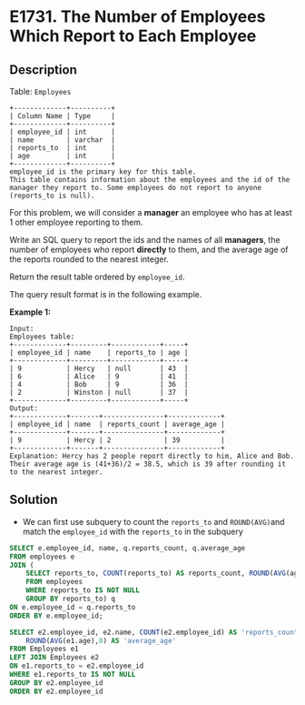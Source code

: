 # E1731. The Number of Employees Which Report to Each Employee

## Description

Table: `Employees`

```
+-------------+----------+
| Column Name | Type     |
+-------------+----------+
| employee_id | int      |
| name        | varchar  |
| reports_to  | int      |
| age         | int      |
+-------------+----------+
employee_id is the primary key for this table.
This table contains information about the employees and the id of the manager they report to. Some employees do not report to anyone (reports_to is null). 
```

 

For this problem, we will consider a **manager** an employee who has at least 1 other employee reporting to them.

Write an SQL query to report the ids and the names of all **managers**, the number of employees who report **directly** to them, and the average age of the reports rounded to the nearest integer.

Return the result table ordered by `employee_id`.

The query result format is in the following example.

 

**Example 1:**

```
Input: 
Employees table:
+-------------+---------+------------+-----+
| employee_id | name    | reports_to | age |
+-------------+---------+------------+-----+
| 9           | Hercy   | null       | 43  |
| 6           | Alice   | 9          | 41  |
| 4           | Bob     | 9          | 36  |
| 2           | Winston | null       | 37  |
+-------------+---------+------------+-----+
Output: 
+-------------+-------+---------------+-------------+
| employee_id | name  | reports_count | average_age |
+-------------+-------+---------------+-------------+
| 9           | Hercy | 2             | 39          |
+-------------+-------+---------------+-------------+
Explanation: Hercy has 2 people report directly to him, Alice and Bob. Their average age is (41+36)/2 = 38.5, which is 39 after rounding it to the nearest integer.
```



## Solution

- We can first use subquery to count the `reports_to` and `ROUND(AVG)`and match the `employee_id` with the `reports_to` in the subquery

```sql
SELECT e.employee_id, name, q.reports_count, q.average_age
FROM employees e
JOIN (
    SELECT reports_to, COUNT(reports_to) AS reports_count, ROUND(AVG(age),0) AS average_age
    FROM employees
    WHERE reports_to IS NOT NULL
    GROUP BY reports_to) q
ON e.employee_id = q.reports_to
ORDER BY e.employee_id;
```

```sql
SELECT e2.employee_id, e2.name, COUNT(e2.employee_id) AS 'reports_count',
    ROUND(AVG(e1.age),0) AS 'average_age'
FROM Employees e1 
LEFT JOIN Employees e2 
ON e1.reports_to = e2.employee_id
WHERE e1.reports_to IS NOT NULL
GROUP BY e2.employee_id
ORDER BY e2.employee_id
```

